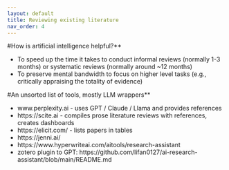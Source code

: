 ```yaml
---
layout: default
title: Reviewing existing literature
nav_order: 4
---
```


#How is artificial intelligence helpful?**
<ul>
<li> To speed up the time it takes to conduct informal reviews (normally 1-3 months) or systematic reviews (normally around ~12 months)</li>
<li> To preserve mental bandwidth to focus on higher level tasks (e.g., critically appraising the totality of evidence)</li>
</ul>


#An unsorted list of tools, mostly LLM wrappers** 

<ul>
<li>www.perplexity.ai - uses GPT / Claude / Llama and provides references </li>
<li>https://scite.ai - compiles prose literature reviews with references, creates dashboards</li>
<li>https://elicit.com/ - lists papers in tables </li>
<li>https://jenni.ai/ </li>
<li>https://www.hyperwriteai.com/aitools/research-assistant </li>
<li>zotero plugin to GPT: https://github.com/lifan0127/ai-research-assistant/blob/main/README.md  </li>
</ul>
